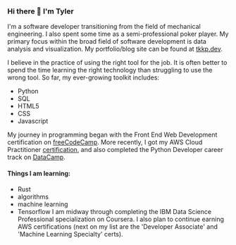 ### Hi there 👋 I'm Tyler

I'm a software developer transitioning from the field of mechanical engineering. I also spent some time as a semi-professional poker player. My primary focus within the broad field of software development is data analysis and visualization. My portfolio/blog site can be found at [tkkp.dev](https://www.tkkp.dev).

I believe in the practice of using the right tool for the job. It is often better to spend the time learning the right technology than struggling to use the wrong tool. So far, my ever-growing toolkit includes:
* Python
* SQL
* HTML5
* CSS
* Javascript

My journey in programming began with the Front End Web Development certification on [freeCodeCamp](https://www.freecodecamp.org/certification/tylerkkp/legacy-front-end). More recently, I got my AWS Cloud Practitioner [certification](https://www.youracclaim.com/badges/f142cf26-043e-47b4-833e-2008968aa34f?source=linked_in_profile), and also completed the Python Developer career track on [DataCamp](https://www.datacamp.com/statement-of-accomplishment/track/f2bb1095c87e4d9997100dbe202b061078665111). 

#### Things I am learning:
* Rust
* algorithms
* machine learning
* Tensorflow
I am midway through completing the IBM Data Science Professional specialization on Coursera. I also plan to continue earning AWS certifications (next on my list are the 'Developer Associate' and 'Machine Learning Specialty' certs). 

<!--
**tylerkkp/tylerkkp** is a ✨ _special_ ✨ repository because its `README.md` (this file) appears on your GitHub profile.

Here are some ideas to get you started:

- 🔭 I’m currently working on ...
- 🌱 I’m currently learning ...
- 👯 I’m looking to collaborate on ...
- 🤔 I’m looking for help with ...
- 💬 Ask me about ...
- 📫 How to reach me: ...
- 😄 Pronouns: ...
- ⚡ Fun fact: ...
-->
